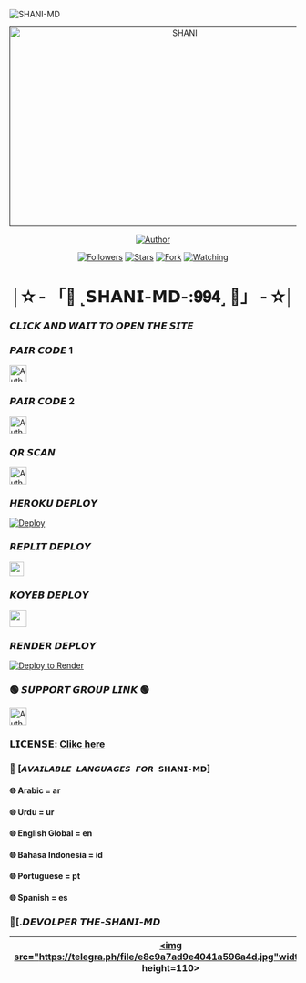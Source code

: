   
![SHANI-MD](https://readme-typing-svg.demolab.com?font=Garamond&size=30&pause=998&color=skyred&background=white&right=true&random=true&width=465&lines=HELLO+EVREYONE👋🏻;+WELCOME+TO+SHANI+MD💭🌍;)
  
 
 <p align="center">  
  <a href="">
    <img alt="SHANI" width="600" height="350" src="https://i.imgur.com/Mbnk3am.jpeg">
  </a>
</p>



<p align="center">
<a href="https://github.com/SHANI-GDS/SHANI-MD"><img title="Author" src="https://img.shields.io/badge/𝗦𝝜𝗔𝗡𝗜-𝗠𝗗 -black?style=for-the-badge&logo=github"></a>
<p/>

<p align="center">
<a href="https://github.com/SHANI-GDS?tab=followers"><img title="Followers" src="https://img.shields.io/github/followers/SHANI-GDS?label=Followers&style=social"></a>
<a href="https://github.com/SHANI-GDS/SHANI-MD/stargazers/"><img title="Stars" src="https://img.shields.io/github/stars/SHANI-GDS/SHANI-MD?&style=social"></a>
<a href="https://github.com/SHANI-GDS/SHANI-MD/network/members"><img title="Fork" src="https://img.shields.io/github/forks/SHANI-GDS/SHANI-MD?style=social"></a>
<a href="https://github.com/SHANI-GDS/SHANI-MD/watchers"><img title="Watching" src="https://img.shields.io/github/watchers/SHANI-GDS/SHANI-MD?label=Watching&style=social"></a>
</p>


 <h1 align="center">│✫ - 「💌 ˻𝗦𝝜𝗔𝗡𝗜-𝗠𝗗-:𝟗𝟗𝟒˼ 💌」 - ✫│</h1>


### 𝘾𝙇𝙄𝘾𝙆 𝘼𝙉𝘿 𝙒𝘼𝙄𝙏 𝙏𝙊 𝙊𝙋𝙀𝙉 𝙏𝙃𝙀 𝙎𝙄𝙏𝙀



### 𝙋𝘼𝙄𝙍 𝘾𝙊𝘿𝙀 1
<p align="left">
<a href="https://gds-md-pair.onrender.com/"><img height= "30" title="Author" src="https://img.shields.io/badge/SESSION ID-green?style=for-the-badge&logo=render"></a>
<p/>



### 𝙋𝘼𝙄𝙍 𝘾𝙊𝘿𝙀 2
<p align="left">
<a href="https://princebotzsession.onrender.com"><img height= "30" title="Author" src="https://img.shields.io/badge/SESSION ID-skyblue?style=for-the-badge&logo=render"></a>
<p/>
  


### 𝙌𝙍 𝙎𝘾𝘼𝙉
<p align="left">
<a href="https://princebotqr.onrender.com/"><img height= "30" title="Author" src="https://img.shields.io/badge/SESSION ID-red?style=for-the-badge&logo=render"></a>
<p/>


### 𝙃𝙀𝙍𝙊𝙆𝙐 𝘿𝙀𝙋𝙇𝙊𝙔
[![Deploy](https://www.herokucdn.com/deploy/button.svg)](https://heroku.com/deploy?template=https://github.com/SHANI-GDS/SHANI-MD) 
 
 

### 𝙍𝙀𝙋𝙇𝙄𝙏 𝘿𝙀𝙋𝙇𝙊𝙔
<p align="left"><a href="https://repl.it/github/SHANI-GDS/SHANI-MD"> <img src="https://img.shields.io/badge/Deploy%20To%20Replit-gray?style=for-the-badge&logo=replit" height="25"/></a></p>



 ### 𝙆𝙊𝙔𝙀𝘽 𝘿𝙀𝙋𝙇𝙊𝙔 
  <p align="left"><a href="https://app.koyeb.com/apps/deploy?type=git&repository=github.com%2FSHANI-GDS%2FSHANI-MD&branch=main&nameprincegds&builder=dockerfile&env[DATABASE_URL]=&env[SESSION_ID]=your+sessionid+here&env[MODE]=public&env=[autoRead]=false&env[statusview]=false&env[REMOVEBG_KEY]=your+rmbg+key&env[antidelete]=false"> <img src="https://www.koyeb.com/static/images/deploy/button.svg" height="30"/></a></p>


 
### 𝙍𝙀𝙉𝘿𝙀𝙍 𝘿𝙀𝙋𝙇𝙊𝙔 
[![Deploy to Render](https://render.com/images/deploy-to-render-button.svg)](https://dashboard.render.com/blueprint/new?repo=https%3A%2F%2Fgithub.com%2FSHANI-GDS%2FSHANI-MD) 



### 🟢 𝙎𝙐𝙋𝙋𝙊𝙍𝙏 𝙂𝙍𝙊𝙐𝙋 𝙇𝙄𝙉𝙆 🟢
   <p align="left">
      <a href="https://chat.whatsapp.com/BNE0V8XpEZK0q4IgJ9jklM"><img height= "30" length= "10" title="Author" src="https://img.shields.io/badge/Support Group-25D366?style=for-the-badge&logo=whatsApp&logoColor=white"></a>
     <p/>
       


### 𝗟𝗜𝗖𝗘𝗡𝗦𝗘: [Clikc here](https://github.com/SHANI-GDS/SHANI-MD/blob/main/LICENSE)

 
### 💠 [`𝘼𝙑𝘼𝙄𝙇𝘼𝘽𝙇𝙀 𝙇𝘼𝙉𝙂𝙐𝘼𝙂𝙀𝙎 𝙁𝙊𝙍 𝗦𝝜𝗔𝗡𝗜-𝗠𝗗`]
#### 🌐 Arabic = ar 
#### 🌐 Urdu = ur
#### 🌐 English Global = en
#### 🌐 Bahasa Indonesia = id
#### 🌐 Portuguese = pt
#### 🌐 Spanish = es


### 💭[.𝘿𝙀𝙑𝙊𝙇𝙋𝙀𝙍 𝙏𝙃𝙀-𝙎𝙃𝘼𝙉𝙄-𝙈𝘿 

| <a href="https://github.com/SHANI-GDS/SHANI-MD"><img src="https://telegra.ph/file/e8c9a7ad9e4041a596a4d.jpg"width=110 height=110></a>
|-----|











